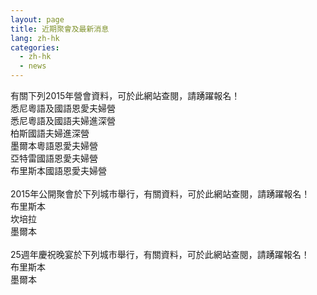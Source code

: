 ```yaml
---
layout: page
title: 近期聚會及最新消息
lang: zh-hk
categories: 
  - zh-hk
  - news
--- 
```

有關下列2015年營會資料，可於此網站查閱，請踴躍報名！<br>
悉尼粵語及國語恩愛夫婦營<br>
悉尼粵語及國語夫婦進深營<br>
柏斯國語夫婦進深營<br>
墨爾本粵語恩愛夫婦營<br>
亞特雷國語恩愛夫婦營<br>
布里斯本國語恩愛夫婦營<br>
<br>
2015年公開聚會於下列城市舉行，有關資料，可於此網站查閱，請踴躍報名！<br>
布里斯本<br>
坎培拉<br>
墨爾本<br>
<br>
25週年慶祝晚宴於下列城市舉行，有關資料，可於此網站查閱，請踴躍報名！<br>
布里斯本<br>
墨爾本<br>  
